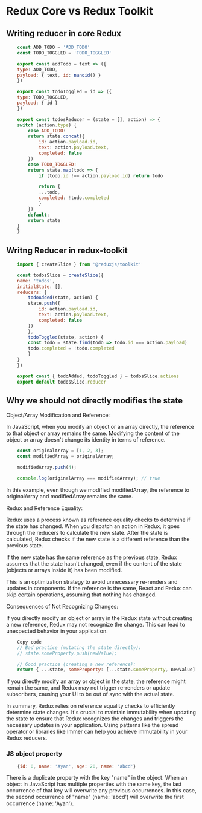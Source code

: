 # Redux Core vs Redux Toolkit

## Writing reducer in core Redux

```js
    const ADD_TODO = 'ADD_TODO'
    const TODO_TOGGLED = 'TODO_TOGGLED'

    export const addTodo = text => ({
    type: ADD_TODO,
    payload: { text, id: nanoid() }
    })

    export const todoToggled = id => ({
    type: TODO_TOGGLED,
    payload: { id }
    })

    export const todosReducer = (state = [], action) => {
    switch (action.type) {
        case ADD_TODO:
        return state.concat({
            id: action.payload.id,
            text: action.payload.text,
            completed: false
        })
        case TODO_TOGGLED:
        return state.map(todo => {
            if (todo.id !== action.payload.id) return todo

            return {
            ...todo,
            completed: !todo.completed
            }
        })
        default:
        return state
    }
    }
```

## Writng Reducer in redux-toolkit

```js
    import { createSlice } from '@reduxjs/toolkit'

    const todosSlice = createSlice({
    name: 'todos',
    initialState: [],
    reducers: {
        todoAdded(state, action) {
        state.push({
            id: action.payload.id,
            text: action.payload.text,
            completed: false
        })
        },
        todoToggled(state, action) {
        const todo = state.find(todo => todo.id === action.payload)
        todo.completed = !todo.completed
        }
    }
    })

    export const { todoAdded, todoToggled } = todosSlice.actions
    export default todosSlice.reducer
```

## Why we should not directly modifies the state

Object/Array Modification and Reference:

In JavaScript, when you modify an object or an array directly, the reference to that object or array remains the same. Modifying the content of the object or array doesn't change its identity in terms of reference.

```javascript
    const originalArray = [1, 2, 3];
    const modifiedArray = originalArray;

    modifiedArray.push(4);

    console.log(originalArray === modifiedArray); // true
```

In this example, even though we modified modifiedArray, the reference to originalArray and modifiedArray remains the same.

Redux and Reference Equality:

Redux uses a process known as reference equality checks to determine if the state has changed. When you dispatch an action in Redux, it goes through the reducers to calculate the new state. After the state is calculated, Redux checks if the new state is a different reference than the previous state.

If the new state has the same reference as the previous state, Redux assumes that the state hasn't changed, even if the content of the state (objects or arrays inside it) has been modified.

This is an optimization strategy to avoid unnecessary re-renders and updates in components. If the reference is the same, React and Redux can skip certain operations, assuming that nothing has changed.

Consequences of Not Recognizing Changes:

If you directly modify an object or array in the Redux state without creating a new reference, Redux may not recognize the change. This can lead to unexpected behavior in your application.

```javascript
    Copy code
    // Bad practice (mutating the state directly):
    // state.someProperty.push(newValue);

    // Good practice (creating a new reference):
    return { ...state, someProperty: [...state.someProperty, newValue] };
```

If you directly modify an array or object in the state, the reference might remain the same, and Redux may not trigger re-renders or update subscribers, causing your UI to be out of sync with the actual state.

In summary, Redux relies on reference equality checks to efficiently determine state changes. It's crucial to maintain immutability when updating the state to ensure that Redux recognizes the changes and triggers the necessary updates in your application. Using patterns like the spread operator or libraries like Immer can help you achieve immutability in your Redux reducers.

### JS object property

```js
    {id: 0, name: 'Ayan', age: 20, name: 'abcd'}
```

There is a duplicate property with the key "name" in the object. When an object in JavaScript has multiple properties with the same key, the last occurrence of that key will overwrite any previous occurrences. In this case, the second occurrence of "name" (name: 'abcd') will overwrite the first occurrence (name: 'Ayan').

